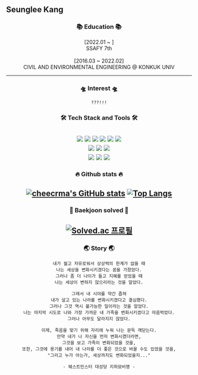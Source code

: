 ## Seunglee Kang

<div align="center">
  
  <h3 align="center"> 📚 Education 📚</h3>
  
  [2022.01 ~ ]<br>
  SSAFY 7th
  <br><br>
  [2016.03 ~ 2022.02]<br>
  CIVIL AND ENVIRONMENTAL ENGINEERING @ KONKUK UNIV
  
  ----
  <h3 align="center"> 🛸 Interest 🛸</h3>
  
    ???!!!
  


  <h3 align="center"> 🛠 Tech Stack and Tools 🛠</h3>

  <img src="https://img.shields.io/badge/Python-3766AB?style=flat-square&logo=Python&logoColor=white"/></a>
  <img src="https://img.shields.io/badge/HTML5-E34F26?style=flat-square&logo=HTML5&logoColor=white"/></a>
  <img src="https://img.shields.io/badge/CSS3-1572B6?style=flat-square&logo=CSS3&logoColor=white"/></a>
  <img src="https://img.shields.io/badge/Django-092E20?style=flat-square&logo=Django&logoColor=white"/></a>
  <img src="https://img.shields.io/badge/SQLite-003B57?style=flat-square&logo=SQLite&logoColor=white"/></a>
  <img src="https://img.shields.io/badge/Git-F05032?style=flat-square&logo=Git&logoColor=white"/></a>
  <br>
  <img src="https://img.shields.io/badge/GitHub-181717?style=flat-square&logo=GitHub&logoColor=white"/></a>
  <img src="https://img.shields.io/badge/JavaScript-F7DF1E?style=flat-square&logo=JavaScript&logoColor=white"/></a>
  <img src="https://img.shields.io/badge/Visual Studio Code-007ACC?style=flat-square&logo=Visual Studio Code&logoColor=white"/></a>
  <br>
  <img src="https://img.shields.io/badge/PyCharm-000000?style=flat-square&logo=PyCharm&logoColor=white"/></a>
  <img src="https://img.shields.io/badge/Markdown-000000?style=flat-square&logo=Markdown&logoColor=white"/></a>
  <img src="https://img.shields.io/badge/GitLab-FCA121?style=flat-square&logo=GitLab&logoColor=white"/></a>
  ----
  <h3 align="center"> 🔥 Github stats 🔥</h3>
  
  [![cheecrma's GitHub stats](https://github-readme-stats.vercel.app/api?username=cheecrma)](https://github.com/cheecrma)
  [![Top Langs](https://github-readme-stats.vercel.app/api/top-langs/?username=cheecrma&layout=compact&hide_border=true)](https://github.com/cheecrma)
  ----
  <h3 align="center"> 📝 Baekjoon solved 📝</h3>
  
  [![Solved.ac
  프로필](http://mazassumnida.wtf/api/v2/generate_badge?boj=cheecrma)](https://solved.ac/cheecrma)
  ----
  
  <h3 align="center"> 🌏 Story 🌏</h3>
  
    내가 젊고 자유로워서 상상력의 한계가 없을 때
    나는 세상을 변화시키겠다는 꿈을 가졌었다.
    그러나 좀 더 나이가 들고 지혜를 얻었을 때
    나는 세상이 변하지 않으리라는 것을 알았다.
    
    그래서 내 시야를 약간 좁혀
    내가 살고 있는 나라를 변화시키겠다고 결심했다.
    그러나 그것 역시 불가능한 일이라는 것을 알았다.
    나는 마지막 시도로 나와 가장 가까운 내 가족을 변화시키겠다고 마음먹었다.
    그러나 아무도 달라지지 않았다.
  
    이제, 죽음을 맞기 위해 자리에 누워 나는 문득 깨닫는다.
    만약 내가 나 자신을 먼저 변화시켰더라면,
    그것을 보고 가족이 변화되었을 것을,
    또한, 그것에 용기를 내어 내 나라를 더 좋은 것으로 바꿀 수도 있었을 것을,
    "그리고 누가 아는가, 세상까지도 변화되었을지..."
  
    - 웨스트민스터 대성당 지하묘비명 -

</div>
